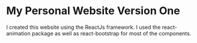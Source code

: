 # My Personal Website Version One

I created this website using the ReactJs framework. I used the react-animation package as well as react-bootstrap for most of the components. 